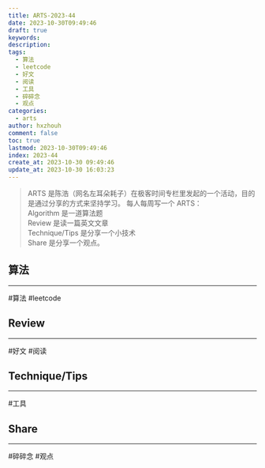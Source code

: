 ```yaml
---
title: ARTS-2023-44
date: 2023-10-30T09:49:46
draft: true
keywords: 
description: 
tags:
  - 算法
  - leetcode
  - 好文
  - 阅读
  - 工具
  - 碎碎念
  - 观点
categories:
  - arts
author: hxzhouh
comment: false
toc: true
lastmod: 2023-10-30T09:49:46
index: 2023-44
create_at: 2023-10-30 09:49:46
update_at: 2023-10-30 16:03:23
---
```


>ARTS 是陈浩（网名左耳朵耗子）在极客时间专栏里发起的一个活动，目的是通过分享的方式来坚持学习。 每人每周写一个 ARTS：  
>	Algorithm 是一道算法题  
>	Review 是读一篇英文文章  
>	Technique/Tips 是分享一个小技术  
>	Share 是分享一个观点。

<!-- more -->

## 算法
---
#算法 #leetcode


## Review
---
#好文 #阅读

## Technique/Tips
---
#工具  

## Share
---
#碎碎念 #观点

